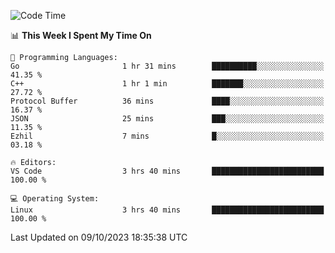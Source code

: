 
<!--START_SECTION:waka-->
![Code Time](http://img.shields.io/badge/Code%20Time-1%2C169%20hrs%2023%20mins-blue)

📊 **This Week I Spent My Time On** 

```text
💬 Programming Languages: 
Go                       1 hr 31 mins        ██████████░░░░░░░░░░░░░░░   41.35 % 
C++                      1 hr 1 min          ███████░░░░░░░░░░░░░░░░░░   27.72 % 
Protocol Buffer          36 mins             ████░░░░░░░░░░░░░░░░░░░░░   16.37 % 
JSON                     25 mins             ███░░░░░░░░░░░░░░░░░░░░░░   11.35 % 
Ezhil                    7 mins              █░░░░░░░░░░░░░░░░░░░░░░░░   03.18 % 

🔥 Editors: 
VS Code                  3 hrs 40 mins       █████████████████████████   100.00 % 

💻 Operating System: 
Linux                    3 hrs 40 mins       █████████████████████████   100.00 % 
```


 Last Updated on 09/10/2023 18:35:38 UTC
<!--END_SECTION:waka-->


